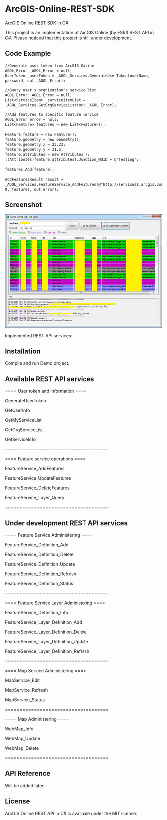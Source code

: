 # ArcGIS-Online-REST-SDK
ArcGIS Online REST SDK in C#

This project is an implementation of ArcGIS Online (by ESRI) REST API in C#.
Please noticed that this project is still under development.

## Code Example

```
//Generate user token from ArcGIS Online
AGOL_Error _AGOL_Error = null;
UserToken _userToken = _AGOL_Services.GenerateUserToken(userName, password, out _AGOL_Error);
```

```
//Query user's orgnization's service list
AGOL_Error _AGOL_Error = null;
List<ServiceItem> _serviceItemList = _AGOL_Services.GetOrgServiceList(out _AGOL_Error);
```

```
//Add features to specific feature service
AGOL_Error error = null;
List<Feature> features = new List<Feature>();

Feature feature = new Feature();
feature.geometry = new Geometry();
feature.geometry.x = 23.23;
feature.geometry.y = 31.5;
feature.attributes = new Attributes();
((Attributes)feature.attributes).Junction_MOID = @"Testing";

features.Add(feature);

AddFeaturesResult result = _AGOL_Services.FeatureService_AddFeatures(@"http://services1.arcgis.com/xxxx/arcgis/rest/services/xxxxx/FeatureServer", 0, features, out error);
```

## Screenshot

![alt tag](https://raw.githubusercontent.com/GISGuy/ArcGIS-Online-REST-SDK/master/ArcGIS%20Online%20REST%20SDK/AGOL_Demo/Screenshots/ArcGIS_Online_REST_SDK.png)

Implemented REST API services:

## Installation

Compile and run Demo project.

## Available REST API services

==== User token and information ====

GenerateUserToken

GetUserInfo

GetMyServiceList

GetOrgServiceList

GetServiceInfo

====================================

==== Feature service operations ====

FeatureService_AddFeatures

FeatureService_UpdateFeatures

FeatureService_DeleteFeatures

FeatureService_Layer_Query

====================================

## Under development REST API services

==== Feature Service Administering ====

FeatureService_Definition_Add

FeatureService_Definition_Delete

FeatureService_Definition_Update

FeatureService_Definition_Refresh

FeatureService_Definition_Status

====================================

==== Feature Service Layer Administering ====

FeatureService_Definition_Info

FeatureService_Layer_Definition_Add

FeatureService_Layer_Definition_Delete

FeatureService_Layer_Definition_Update

FeatureService_Layer_Definition_Refresh

====================================

==== Map Service Administering ====

MapService_Edit

MapService_Refresh

MapService_Status

====================================

==== Map Administering ====

WebMap_Info

WebMap_Update

WebMap_Delete

====================================

## API Reference

Will be added later.

## License

ArcGIS Online REST API in C# is available under the MIT license.

